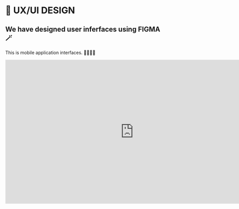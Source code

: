 # 🌈 UX/UI DESIGN

## We have designed user inferfaces using FIGMA🪄

This is mobile application interfaces. 📱🙎🏽‍♂️

  <iframe style="border: 1px solid rgba(0, 0, 0, 0.1);" width="800" height="450" src="https://www.figma.com/embed?embed_host=share&url=https%3A%2F%2Fwww.figma.com%2Ffile%2FZM8euM1xed15eBVyNBtlUs%2FPettySync%3Ftype%3Ddesign%26node-id%3D3521%253A13579%26mode%3Ddesign%26t%3DH9D2tyIplzSB8o1N-1" allowfullscreen></iframe>
